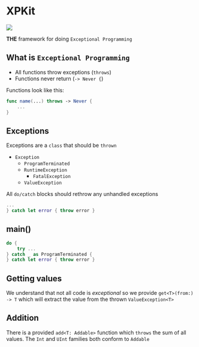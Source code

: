 # XPKit

[![](https://travis-ci.com/ExceptionalProgramming/XP-Swift.svg?branch=master)][1]

[1]: https://travis-ci.com/ExceptionalProgramming/XP-Swift

**THE** framework for doing `Exceptional Programming`

## What is `Exceptional Programming`

- All functions throw exceptions (`throws`)
- Functions never return (`-> Never {`)

Functions look like this:

```Swift
func name(...) throws -> Never {
	...
}
```

## Exceptions

Exceptions are a `class` that should be `thrown`

- `Exception`
	- `ProgramTerminated`
	- `RuntimeException`
		- `FatalException`
	- `ValueException`

All `do/catch` blocks should rethrow any unhandled exceptions

```Swift
...
} catch let error { throw error }
```

## main()

```Swift
do {
	try ...
} catch _ as ProgramTerminated {
} catch let error { throw error }
```

## Getting values

We understand that not all code is *exceptional* so we provide `get<T>(from:) -> T` which will extract the value from the thrown `ValueException<T>`

## Addition

There is a provided `add<T: Addable>` function which `throws` the sum of all values.  The `Int` and `UInt` families both conform to `Addable`
